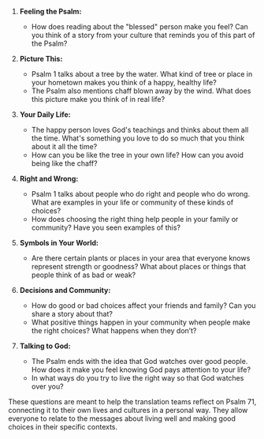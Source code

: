 1. **Feeling the Psalm:**
   - How does reading about the "blessed" person make you feel? Can you think of a story from your culture that reminds you of this part of the Psalm?

2. **Picture This:**
   - Psalm 1 talks about a tree by the water. What kind of tree or place in your hometown makes you think of a happy, healthy life?
   - The Psalm also mentions chaff blown away by the wind. What does this picture make you think of in real life?

3. **Your Daily Life:**
   - The happy person loves God's teachings and thinks about them all the time. What's something you love to do so much that you think about it all the time?
   - How can you be like the tree in your own life? How can you avoid being like the chaff?

4. **Right and Wrong:**
   - Psalm 1 talks about people who do right and people who do wrong. What are examples in your life or community of these kinds of choices?
   - How does choosing the right thing help people in your family or community? Have you seen examples of this?

5. **Symbols in Your World:**
   - Are there certain plants or places in your area that everyone knows represent strength or goodness? What about places or things that people think of as bad or weak?

6. **Decisions and Community:**
   - How do good or bad choices affect your friends and family? Can you share a story about that?
   - What positive things happen in your community when people make the right choices? What happens when they don’t?

7. **Talking to God:**
   - The Psalm ends with the idea that God watches over good people. How does it make you feel knowing God pays attention to your life?
   - In what ways do you try to live the right way so that God watches over you?

These questions are meant to help the translation teams reflect on Psalm 71, connecting it to their own lives and cultures in a personal way. They allow everyone to relate to the messages about living well and making good choices in their specific contexts.